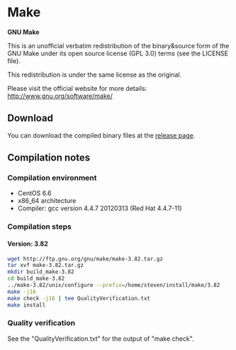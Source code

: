 # Make
**GNU Make**

This is an unofficial verbatim redistribution of the binary&source form of the GNU Make under its open source license (GPL 3.0) terms (see the LICENSE file).

This redistribution is under the same license as the original.

Please visit the official website for more details: http://www.gnu.org/software/make/

## Download
You can download the compiled binary files at the [release page](https://github.com/yuhangwang/Tcl/releases).

## Compilation notes
### Compilation environment
* CentOS 6.6
* x86_64 architecture
* Compiler: gcc version 4.4.7 20120313 (Red Hat 4.4.7-11)

### Compilation steps
#### Version: 3.82
```bash
wget http://ftp.gnu.org/gnu/make/make-3.82.tar.gz
tar xvf make-3.82.tar.gz
mkdir build_make-3.82
cd build_make-3.82
../make-3.82/unix/configure --prefix=/home/steven/install/make/3.82 
make -j16
make check -j16 | tee QualityVerification.txt
make install
```

### Quality verification
See the "QualityVerification.txt" for the output of "make check".
